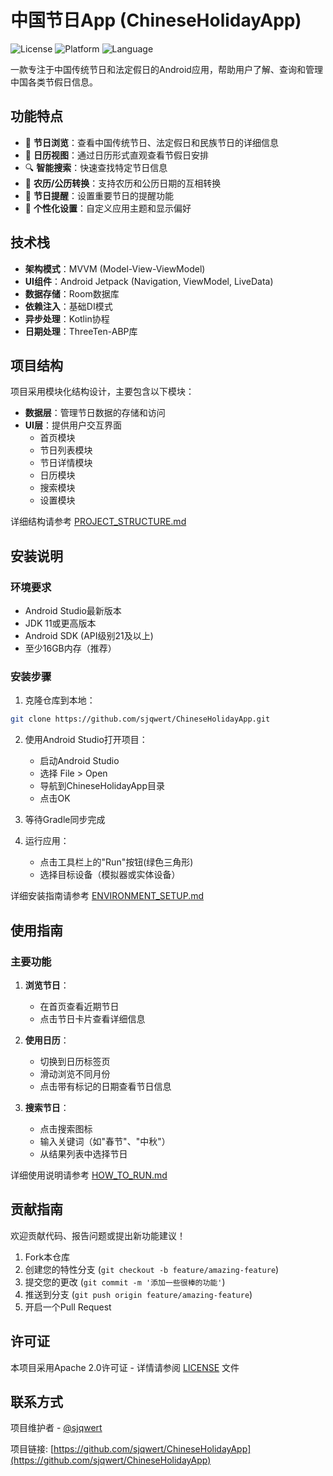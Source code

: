 # 中国节日App (ChineseHolidayApp)

![License](https://img.shields.io/badge/license-Apache--2.0-blue)
![Platform](https://img.shields.io/badge/platform-Android-green)
![Language](https://img.shields.io/badge/language-Kotlin-orange)

一款专注于中国传统节日和法定假日的Android应用，帮助用户了解、查询和管理中国各类节假日信息。

## 功能特点

- 🏮 **节日浏览**：查看中国传统节日、法定假日和民族节日的详细信息
- 📅 **日历视图**：通过日历形式直观查看节假日安排
- 🔍 **智能搜索**：快速查找特定节日信息
- 🌙 **农历/公历转换**：支持农历和公历日期的互相转换
- 🔔 **节日提醒**：设置重要节日的提醒功能
- 🌈 **个性化设置**：自定义应用主题和显示偏好

## 技术栈

- **架构模式**：MVVM (Model-View-ViewModel)
- **UI组件**：Android Jetpack (Navigation, ViewModel, LiveData)
- **数据存储**：Room数据库
- **依赖注入**：基础DI模式
- **异步处理**：Kotlin协程
- **日期处理**：ThreeTen-ABP库

## 项目结构

项目采用模块化结构设计，主要包含以下模块：

- **数据层**：管理节日数据的存储和访问
- **UI层**：提供用户交互界面
  - 首页模块
  - 节日列表模块
  - 节日详情模块
  - 日历模块
  - 搜索模块
  - 设置模块

详细结构请参考 [PROJECT_STRUCTURE.md](PROJECT_STRUCTURE.md)

## 安装说明

### 环境要求

- Android Studio最新版本
- JDK 11或更高版本
- Android SDK (API级别21及以上)
- 至少16GB内存（推荐）

### 安装步骤

1. 克隆仓库到本地：
```bash
git clone https://github.com/sjqwert/ChineseHolidayApp.git
```

2. 使用Android Studio打开项目：
   - 启动Android Studio
   - 选择 File > Open
   - 导航到ChineseHolidayApp目录
   - 点击OK

3. 等待Gradle同步完成

4. 运行应用：
   - 点击工具栏上的"Run"按钮(绿色三角形)
   - 选择目标设备（模拟器或实体设备）

详细安装指南请参考 [ENVIRONMENT_SETUP.md](ENVIRONMENT_SETUP.md)

## 使用指南

### 主要功能

1. **浏览节日**：
   - 在首页查看近期节日
   - 点击节日卡片查看详细信息

2. **使用日历**：
   - 切换到日历标签页
   - 滑动浏览不同月份
   - 点击带有标记的日期查看节日信息

3. **搜索节日**：
   - 点击搜索图标
   - 输入关键词（如"春节"、"中秋"）
   - 从结果列表中选择节日

详细使用说明请参考 [HOW_TO_RUN.md](HOW_TO_RUN.md)

## 贡献指南

欢迎贡献代码、报告问题或提出新功能建议！

1. Fork本仓库
2. 创建您的特性分支 (`git checkout -b feature/amazing-feature`)
3. 提交您的更改 (`git commit -m '添加一些很棒的功能'`)
4. 推送到分支 (`git push origin feature/amazing-feature`)
5. 开启一个Pull Request

## 许可证

本项目采用Apache 2.0许可证 - 详情请参阅 [LICENSE](LICENSE) 文件

## 联系方式

项目维护者 - [@sjqwert](https://github.com/sjqwert)

项目链接: [https://github.com/sjqwert/ChineseHolidayApp](https://github.com/sjqwert/ChineseHolidayApp) 